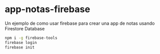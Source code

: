 # app-notas-firebase

Un ejemplo de como usar firebase para crear una app de notas usando Firestore Database

```bash
npm i -g firebase-tools
firebase login
firebase init
```
